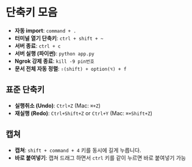 # 단축키 모음

- **자동 import**: `command + .`
- **터미널 열기 단축키**: `ctrl + shift + ~`
- **서버 종료**: `ctrl + c`
- **서버 실행 (파이썬)**: `python app.py`
- **Ngrok 강제 종료**: `kill -9 pin번호`
- **문서 전체 자동 정렬**: `⇧(shift) + option(⌥) + f`
  
## 표준 단축키
- **실행취소 (Undo)**: `Ctrl+Z` (Mac: `⌘+Z`)
- **재실행 (Redo)**: `Ctrl+Shift+Z` or `Ctrl+Y` (Mac: `⌘+Shift+Z`)
  
## 캡쳐
- **캡쳐**: `shift + command + 4` 키를 동시에 길게 누릅니다.
- **바로 붙여넣기**: 캡쳐 드래그 하면서 `ctrl` 키를 같이 누르면 바로 붙여넣기 가능
